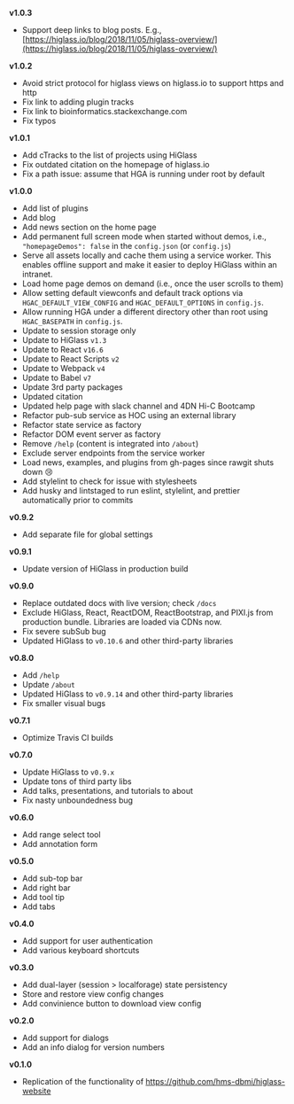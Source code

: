 **v1.0.3**

- Support deep links to blog posts. E.g., [https://higlass.io/blog/2018/11/05/higlass-overview/](https://higlass.io/blog/2018/11/05/higlass-overview/)

**v1.0.2**

- Avoid strict protocol for higlass views on higlass.io to support https and http
- Fix link to adding plugin tracks
- Fix link to bioinformatics.stackexchange.com
- Fix typos

**v1.0.1**

- Add cTracks to the list of projects using HiGlass
- Fix outdated citation on the homepage of higlass.io
- Fix a path issue: assume that HGA is running under root by default

**v1.0.0**

- Add list of plugins
- Add blog
- Add news section on the home page
- Add permanent full screen mode when started without demos, i.e., `"homepageDemos": false` in the `config.json` (or `config.js`)
- Serve all assets locally and cache them using a service worker. This enables offline support and make it easier to deploy HiGlass within an intranet.
- Load home page demos on demand (i.e., once the user scrolls to them)
- Allow setting default viewconfs and default track options via `HGAC_DEFAULT_VIEW_CONFIG` and `HGAC_DEFAULT_OPTIONS` in `config.js`.
- Allow running HGA under a different directory other than root using `HGAC_BASEPATH` in `config.js`.
- Update to session storage only
- Update to HiGlass `v1.3`
- Update to React `v16.6`
- Update to React Scripts `v2`
- Update to Webpack `v4`
- Update to Babel `v7`
- Update 3rd party packages
- Updated citation
- Updated help page with slack channel and 4DN Hi-C Bootcamp
- Refactor pub-sub service as HOC using an external library
- Refactor state service as factory
- Refactor DOM event server as factory
- Remove `/help` (content is integrated into `/about`)
- Exclude server endpoints from the service worker
- Load news, examples, and plugins from gh-pages since rawgit shuts down 😢
- Add stylelint to check for issue with stylesheets
- Add husky and lintstaged to run eslint, stylelint, and prettier automatically prior to commits

**v0.9.2**

- Add separate file for global settings

**v0.9.1**

- Update version of HiGlass in production build

**v0.9.0**

- Replace outdated docs with live version; check `/docs`
- Exclude HiGlass, React, ReactDOM, ReactBootstrap, and PIXI.js from production bundle. Libraries are loaded via CDNs now.
- Fix severe subSub bug
- Updated HiGlass to `v0.10.6` and other third-party libraries

**v0.8.0**

- Add `/help`
- Update `/about`
- Updated HiGlass to `v0.9.14` and other third-party libraries
- Fix smaller visual bugs

**v0.7.1**

- Optimize Travis CI builds

**v0.7.0**

- Update HiGlass to `v0.9.x`
- Update tons of third party libs
- Add talks, presentations, and tutorials to about
- Fix nasty unboundedness bug

**v0.6.0**

- Add range select tool
- Add annotation form

**v0.5.0**

- Add sub-top bar
- Add right bar
- Add tool tip
- Add tabs

**v0.4.0**

- Add support for user authentication
- Add various keyboard shortcuts

**v0.3.0**

- Add dual-layer (session > localforage) state persistency
- Store and restore view config changes
- Add convinience button to download view config

**v0.2.0**

- Add support for dialogs
- Add an info dialog for version numbers

**v0.1.0**

- Replication of the functionality of https://github.com/hms-dbmi/higlass-website
